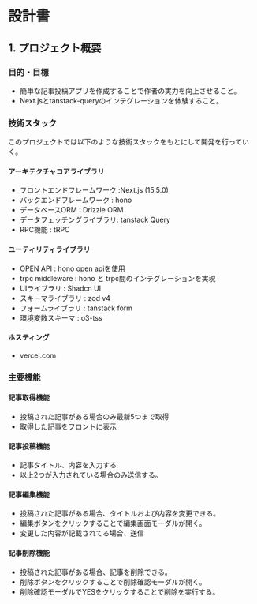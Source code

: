 # 設計書

## 1. プロジェクト概要

### 目的・目標

- 簡単な記事投稿アプリを作成することで作者の実力を向上させること。
- Next.jsとtanstack-queryのインテグレーションを体験すること。

### 技術スタック

このプロジェクトでは以下のような技術スタックをもとにして開発を行っていく。

#### アーキテクチャコアライブラリ

- フロントエンドフレームワーク :Next.js (15.5.0)
- バックエンドフレームワーク  : hono
- データベースORM            : Drizzle ORM
- データフェッチングライブラリ: tanstack Query
- RPC機能 : tRPC

#### ユーティリティライブラリ

- OPEN API : hono open apiを使用
- trpc middleware : hono と trpc間のインテグレーションを実現
- UIライブラリ : Shadcn UI
- スキーマライブラリ : zod v4
- フォームライブラリ : tanstack form
- 環境変数スキーマ : o3-tss

#### ホスティング

- vercel.com

### 主要機能

#### 記事取得機能

- 投稿された記事がある場合のみ最新5つまで取得
- 取得した記事をフロントに表示

#### 記事投稿機能

- 記事タイトル、内容を入力する.
- 以上2つが入力されている場合のみ送信する。

#### 記事編集機能

- 投稿された記事がある場合、タイトルおよび内容を変更できる。
- 編集ボタンをクリックすることで編集画面モーダルが開く。
- 変更した内容が記載されてる場合、送信

#### 記事削除機能

- 投稿された記事がある場合、記事を削除できる。
- 削除ボタンをクリックすることで削除確認モーダルが開く。
- 削除確認モーダルでYESをクリックすることで削除を実行する。
